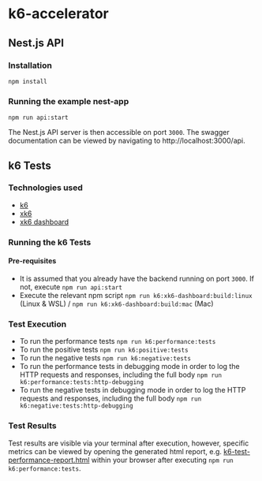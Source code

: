 # k6-accelerator

## Nest.js API

### Installation

`npm install`

### Running the example nest-app

`npm run api:start`

The Nest.js API server is then accessible on port `3000`. The swagger documentation can be viewed by navigating to http://localhost:3000/api.

## k6 Tests

### Technologies used
- [k6](https://k6.io/docs/)
- [xk6](https://github.com/grafana/xk6)
- [xk6 dashboard](https://github.com/grafana/xk6-dashboard)

### Running the k6 Tests

#### Pre-requisites

- It is assumed that you already have the backend running on port `3000`. If not, execute `npm run api:start`
- Execute the relevant npm script `npm run k6:xk6-dashboard:build:linux` (Linux & WSL) / `npm run k6:xk6-dashboard:build:mac` (Mac)

### Test Execution

- To run the performance tests `npm run k6:performance:tests`
- To run the positive tests `npm run k6:positive:tests`
- To run the negative tests `npm run k6:negative:tests`
- To run the performance tests in debugging mode in order to log the HTTP requests and responses, including the full body `npm run k6:performance:tests:http-debugging`
- To run the negative tests in debugging mode in order to log the HTTP requests and responses, including the full body `npm run k6:negative:tests:http-debugging`

### Test Results
Test results are visible via your terminal after execution, however, specific metrics can be viewed by opening the generated html report, e.g. [k6-test-performance-report.html](./k6/k6-performance-test-report.html) within your browser after executing `npm run k6:performance:tests`.
